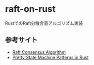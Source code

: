 # raft-on-rust

RustでのRaft分散合意アルゴリズム実装

## 参考サイト

- [Raft Consensus Algorithm](https://raft.github.io/)
- [Pretty State Machine Patterns in Rust](https://hoverbear.org/2016/10/12/rust-state-machine-pattern/)
